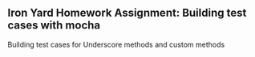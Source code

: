 ## Iron Yard Homework Assignment: Building test cases with mocha 

Building test cases for Underscore methods and custom methods
